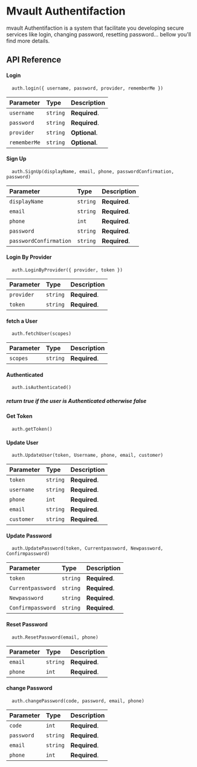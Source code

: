
# Mvault Authentifaction

mvault Authentifaction is a system that facilitate you developing secure
services like login, changing password, resetting password...
bellow you'll find more details.


## API Reference

#### Login

```http
  auth.login({ username, password, provider, rememberMe })
```

| Parameter | Type     | Description                |
| :-------- | :------- | :------------------------- |
| `username` | `string` | **Required**.|
| `password` | `string` | **Required**.|
| `provider` | `string` | **Optional**.|
| `rememberMe` | `string` | **Optional**.|

#### Sign Up
```http
  auth.SignUp(displayName, email, phone, passwordConfirmation, password)
```

| Parameter | Type     | Description                |
| :-------- | :------- | :------------------------- |
| `displayName` | `string` | **Required**.|
| `email` | `string` | **Required**.|
| `phone` | `int` | **Required**.|
| `password` | `string` | **Required**.|
| `passwordConfirmation` | `string` | **Required**.|

#### Login By Provider
```http
  auth.LoginByProvider({ provider, token })
```
| Parameter | Type     | Description                |
| :-------- | :------- | :------------------------- |
| `provider` | `string` | **Required**.|
| `token` | `string` | **Required**.|

#### fetch a User
```http
  auth.fetchUser(scopes)
```
| Parameter | Type     | Description                |
| :-------- | :------- | :------------------------- |
| `scopes` | `string` | **Required**.|

#### Authenticated
```http
  auth.isAuthenticated()
```
##### return true if the user is Authenticated otherwise false

#### Get Token

```http
  auth.getToken()
```


#### Update User
```http
  auth.UpdateUser(token, Username, phone, email, customer)
```
| Parameter | Type     | Description                |
| :-------- | :------- | :------------------------- |
| `token` | `string` | **Required**.|
| `username` | `string` | **Required**.|
| `phone` | `int` | **Required**.|
| `email` | `string` | **Required**.|
| `customer` | `string` | **Required**.|

#### Update Password
```http
  auth.UpdatePassword(token, Currentpassword, Newpassword, Confirmpassword)
```
| Parameter | Type     | Description                |
| :-------- | :------- | :------------------------- |
| `token` | `string` | **Required**.|
| `Currentpassword` | `string` | **Required**.|
| `Newpassword` | `string` | **Required**.|
| `Confirmpassword` | `string` | **Required**.|


#### Reset Password

```http
  auth.ResetPassword(email, phone)
```
| Parameter | Type     | Description                |
| :-------- | :------- | :------------------------- |
| `email` | `string` | **Required**.|
| `phone` | `int` | **Required**.|


#### change Password

```http
  auth.changePassword(code, password, email, phone)
```
| Parameter | Type     | Description                |
| :-------- | :------- | :------------------------- |
| `code` | `int` | **Required**.|
| `password` | `string` | **Required**.|
| `email` | `string` | **Required**.|
| `phone` | `int` | **Required**.|
